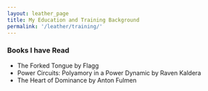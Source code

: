 ```yaml
---
layout: leather_page
title: My Education and Training Background
permalink: '/leather/training/'
---
```


### Books I have Read
- The Forked Tongue by Flagg
- Power Circuits: Polyamory in a Power Dynamic by Raven Kaldera
- The Heart of Dominance by Anton Fulmen
